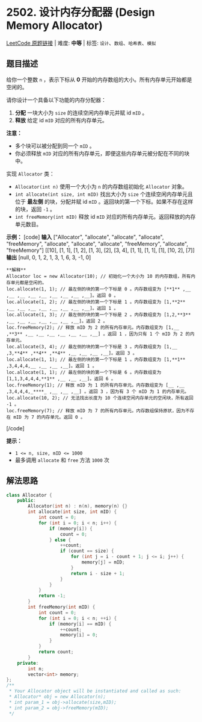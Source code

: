 # 2502. 设计内存分配器 (Design Memory Allocator)

[LeetCode 原题链接](https://leetcode.cn/problems/design-memory-allocator/description/) | 难度: **中等** | 标签: `设计`、`数组`、`哈希表`、`模拟`

## 题目描述

给你一个整数 `n` ，表示下标从 **0** 开始的内存数组的大小。所有内存单元开始都是空闲的。

请你设计一个具备以下功能的内存分配器：

  1. **分配** 一块大小为 `size` 的连续空闲内存单元并赋 id `mID` 。
  2. **释放** 给定 id `mID` 对应的所有内存单元。

**注意：**

  * 多个块可以被分配到同一个 `mID` 。
  * 你必须释放 `mID` 对应的所有内存单元，即便这些内存单元被分配在不同的块中。

实现 `Allocator` 类：

  * `Allocator(int n)` 使用一个大小为 `n` 的内存数组初始化 `Allocator` 对象。
  * `int allocate(int size, int mID)` 找出大小为 `size` 个连续空闲内存单元且位于  **最左侧** 的块，分配并赋 id `mID` 。返回块的第一个下标。如果不存在这样的块，返回 `-1` 。
  * `int freeMemory(int mID)` 释放 id `mID` 对应的所有内存单元。返回释放的内存单元数目。

 

**示例：**
[code] 
    **输入**
    ["Allocator", "allocate", "allocate", "allocate", "freeMemory", "allocate", "allocate", "allocate", "freeMemory", "allocate", "freeMemory"]
    [[10], [1, 1], [1, 2], [1, 3], [2], [3, 4], [1, 1], [1, 1], [1], [10, 2], [7]]
    **输出**
    [null, 0, 1, 2, 1, 3, 1, 6, 3, -1, 0]
    
    **解释**
    Allocator loc = new Allocator(10); // 初始化一个大小为 10 的内存数组，所有内存单元都是空闲的。
    loc.allocate(1, 1); // 最左侧的块的第一个下标是 0 。内存数组变为 [**1** ,__ ,__ ,__ ,__ ,__ ,__ ,__ ,__ ,__]。返回 0 。
    loc.allocate(1, 2); // 最左侧的块的第一个下标是 1 。内存数组变为 [1,**2** ,__ ,__ ,__ ,__ ,__ ,__ ,__ ,__]。返回 1 。
    loc.allocate(1, 3); // 最左侧的块的第一个下标是 2 。内存数组变为 [1,2,**3** ,__ ,__ ,__ ,__ ,__ ,__ ,__]。返回 2 。
    loc.freeMemory(2); // 释放 mID 为 2 的所有内存单元。内存数组变为 [1,__ ,**3** ,__ ,__ ,__ ,__ ,__ ,__ ,__] 。返回 1 ，因为只有 1 个 mID 为 2 的内存单元。
    loc.allocate(3, 4); // 最左侧的块的第一个下标是 3 。内存数组变为 [1,__ ,3,**4** ,**4** ,**4** ,__ ,__ ,__ ,__]。返回 3 。
    loc.allocate(1, 1); // 最左侧的块的第一个下标是 1 。内存数组变为 [1,**1** ,3,4,4,4,__ ,__ ,__ ,__]。返回 1 。
    loc.allocate(1, 1); // 最左侧的块的第一个下标是 6 。内存数组变为 [1,1,3,4,4,4,**1** ,__ ,__ ,__]。返回 6 。
    loc.freeMemory(1); // 释放 mID 为 1 的所有内存单元。内存数组变为 [__ ,__ ,3,4,4,4,_****_ ,__ ,__ ,__] 。返回 3 ，因为有 3 个 mID 为 1 的内存单元。
    loc.allocate(10, 2); // 无法找出长度为 10 个连续空闲内存单元的空闲块，所有返回 -1 。
    loc.freeMemory(7); // 释放 mID 为 7 的所有内存单元。内存数组保持原状，因为不存在 mID 为 7 的内存单元。返回 0 。
    
[/code]

 

**提示：**

  * `1 <= n, size, mID <= 1000`
  * 最多调用 `allocate` 和 `free` 方法 `1000` 次

## 解法思路

```cpp
class Allocator {
    public:
        Allocator(int n) : n(n), memory(n) {}
        int allocate(int size, int mID) {
            int count = 0;
            for (int i = 0; i < n; i++) {
                if (memory[i]) {
                    count = 0;
                } else {
                    ++count;
                    if (count == size) {
                        for (int j = i - count + 1; j <= i; j++) {
                            memory[j] = mID;
                        }
                        return i - size + 1;
                    }
                }
            }
            return -1;
        }
        int freeMemory(int mID) {
            int count = 0;
            for (int i = 0; i < n; ++i) {
                if (memory[i] == mID) {
                    ++count;
                    memory[i] = 0;
                }
            }
            return count;
        }
    private:
        int n;
        vector<int> memory;
};
/**
 * Your Allocator object will be instantiated and called as such:
 * Allocator* obj = new Allocator(n);
 * int param_1 = obj->allocate(size,mID);
 * int param_2 = obj->freeMemory(mID);
 */
```
